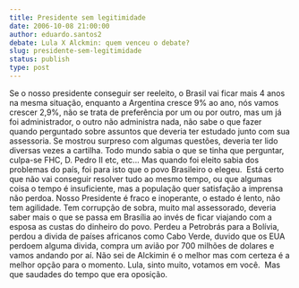 ```yaml
---
title: Presidente sem legitimidade
date: 2006-10-08 21:00:00
author: eduardo.santos2
debate: Lula X Alckmin: quem venceu o debate?
slug: presidente-sem-legitimidade
status: publish 
type: post
---
```


Se o nosso presidente conseguir ser reeleito, o Brasil vai ficar mais 4 anos na mesma situação, enquanto a Argentina cresce 9% ao ano, nós vamos crescer 2,9%, não se trata de preferência por um ou por outro, mas um já foi administrador, o outro não administra nada, não sabe o que fazer quando perguntado sobre assuntos que deveria ter estudado junto com sua assessoria. Se mostrou surpreso com algumas questões, deveria ter lido diversas vezes a cartilha. Todo mundo sabia o que se tinha que perguntar, culpa-se FHC, D. Pedro II etc, etc... Mas quando foi eleito sabia dos problemas do país, foi para isto que o povo Brasileiro o elegeu.  Está certo que não vai conseguir resolver tudo ao mesmo tempo, ou que algumas coisa o tempo é insuficiente, mas a população quer satisfação a imprensa não perdoa. Nosso Presidente é fraco e inoperante, o estado é lento, não tem agilidade. Tem corrupção de sobra, muito mal assessorado, deveria saber mais o que se passa em Brasília ao invés de ficar viajando com a esposa as custas do dinheiro do povo. Perdeu a Petrobrás para a Bolívia, perdou a divida de países africanos como Cabo Verde, duvido que os EUA perdoem alguma divida, compra um avião por 700 milhões de dolares e vamos andando por aí. Não sei de Alckimin é o melhor mas com certeza é a melhor opção para o momento. Lula, sinto muito, votamos em você.  Mas que saudades do tempo que era oposição.
